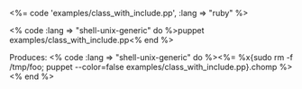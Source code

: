 <%= code 'examples/class_with_include.pp', :lang => "ruby" %>

<% code :lang => "shell-unix-generic" do %>puppet examples/class_with_include.pp<% end %>

Produces: <% code :lang => "shell-unix-generic" do %><%= %x{sudo rm -f /tmp/foo; puppet --color=false examples/class_with_include.pp}.chomp %> <% end %>


